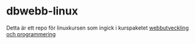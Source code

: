 # dbwebb-linux
Detta är ett repo för linuxkursen som ingick i kurspaketet [webbutveckling och programmering](http://dbwebb.se/webutv)
